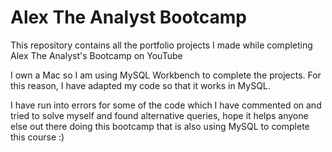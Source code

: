 # Alex The Analyst Bootcamp
This repository contains all the portfolio projects I made while completing Alex The Analyst's Bootcamp on YouTube

I own a Mac so I am using MySQL Workbench to complete the projects. For this reason, I have adapted my code so that it works in MySQL.

I have run into errors for some of the code which I have commented on and tried to solve myself and found alternative queries, hope it helps anyone else out there doing this bootcamp that is also using MySQL to complete this course :) 
